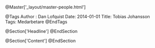 @Master['_layout/master-people.html']

@Tags
Author : Dan Lofquist
Date: 2014-01-01
Title: Tobias Johansson
Tags: Medarbetare
@EndTags

@Section['Headline']
@EndSection

@Section['Content']
@EndSection